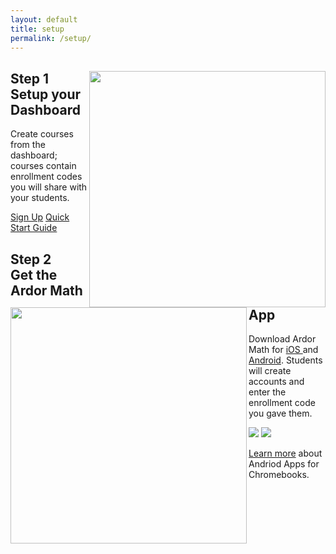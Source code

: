 ```yaml
---
layout: default
title: setup
permalink: /setup/
---
```

<!-- Setup
================================================== -->
<article class="explainer hero explainer__blue ">
    <main>
        <div class="explainer_right explainer__content ">
            <img class="explainer-computer" src="./../assets/images/explanar/computer_drawing.png" width="378" align="right">
            <h2>Step 1 <br> Setup your Dashboard</h2>
            <p>
            Create courses from the dashboard; courses contain enrollment codes you will share with your students.
            </p>
            <a href="http://accounts.ardoreducation.com" class="button button--outline">Sign Up</a>
            <a href="https://ardor.zendesk.com/hc/en-us/articles/213429366-Quick-Start-Guide" class="button button--outline">Quick Start Guide</a>
        </div>
    </main>
</article>
<article class="explainer hero explainer__gray">
    <main>
        <div class="explainer__content  explainer__right">
            <img class="explainer-iPad" src="./../assets/images/explanar/iPad_drawing.png" width="378" align="left">
            <h2>Step 2 <br> Get the Ardor Math App</h2>
            <p>
            Download Ardor Math for
            <a href="https://itunes.apple.com/us/app/ardor-math/id953832689?ls=1&mt=8">iOS </a>
            and <a href="https://play.google.com/store/apps/details?id=com.ardor.algebradojo">Android</a>.
            Students will create accounts and enter the enrollment code you gave them.
            </p>
            <p>
                <a href="https://itunes.apple.com/us/app/ardor-math/id953832689?ls=1&mt=8"><img class="app-store-badge" src="./../assets/images/logo/App_Store_Badge.svg"></a>
                <a href="https://play.google.com/store/apps/details?id=com.ardor.algebradojo"><img class="app-store-badge" src="./../assets/images/logo/play-store-badge.png"></a>
            </p>
            <p>
                <a href="https://support.google.com/chromebook/answer/7021273?hl=en">Learn more</a> about Andriod Apps for Chromebooks.
            </p>
        </div>
    </main>
</article>

